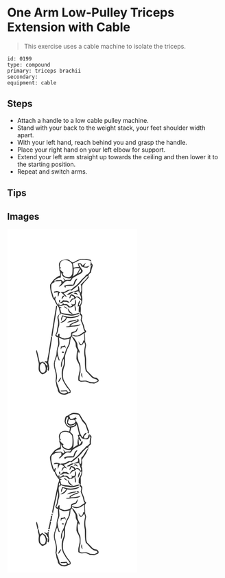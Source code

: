 # One Arm Low-Pulley Triceps Extension with Cable
> This exercise uses a cable machine to isolate the triceps.

``` 
id: 0199 
type: compound 
primary: triceps brachii 
secondary:  
equipment: cable 
``` 

## Steps

 - Attach a handle to a low cable pulley machine.
 - Stand with your back to the weight stack, your feet shoulder width apart.
 - With your left hand, reach behind you and grasp the handle.
 - Place your right hand on your left elbow for support.
 - Extend your left arm straight up towards the ceiling and then lower it to the starting position.
 - Repeat and switch arms.

## Tips


## Images

<svg width="227pt" height="400" viewBox="0 0 227 300" xmlns="http://www.w3.org/2000/svg">
  <g fill="#FFF">
    <path d="M0 0h227v300H0V0m115.53 58.09c-4-.07-5.53-4.63-9.36-5.11-3.1-.53-6.19.45-9.19 1.09-2.71.43-4.87 2.52-5.93 4.97-1.54 4.17.7 8.46.18 12.72 1.46 2.84 1.61 6.06 1.55 9.19-7.96 2.67-13.68 9.1-17.74 16.18-.49 4.18.61 8.36 1.2 12.48 2.29 4.67 1.89 10.78 6.31 14.22 1.72 5.09 4.7 9.45 8.09 13.57.1 3.32 1.29 6.46 1.75 9.72-1.4 1.97-3.41 3.52-4.39 5.76-.55 3.48 1.22 6.75 1.16 10.2.16 4.78-1.94 9.22-2.16 13.96 0 3.15-1.68 5.87-3 8.62 1.54 1.47 2.95 4.85 5.3 2.4-1.42 5.69 1.35 11.68-1.12 17.17-1.74 4.76-1.63 9.88-2.37 14.83-1.53 4.97-3.62 9.86-4.14 15.08-.26 7.79 4 14.94 3.69 22.73-.09 2.46-.54 4.88-.72 7.33.27 2.33 1.15 4.56 1.19 6.94.1 2.86 2.02 5.21 2.54 7.97-.09 8.67 12.08 11.77 18.21 7.2 1.63-.36 3.19-.97 4.59-1.9-.17-1.29-.33-2.58-.49-3.86-4.55-5.87-9.17-11.8-12.1-18.67-2.05-7.96-1.33-16.67 1.88-24.22 1.73-6.37-.68-13.21 1.48-19.53 1.69-5.14 3.11-10.46 6.16-15 3.1-5.09.67-12 5.03-16.37a65.71 65.71 0 0 0 5.13 8.91c2.03 2.63 1.16 6.15 2.02 9.16.7 1.8 1.67 3.47 2.53 5.21-1.28 5.16-1.82 10.49-1.66 15.8 1.37 4.55 4.77 8.26 5.36 13.08 2.08 8.37-3.5 16.21-2.02 24.61 1.49.77 2.93 1.7 4.59 2.07 2.91.5 5.82-.88 8.73-.3 2.43.78 4.64 2.09 6.96 3.14 2.45-.38 4.84.39 7.28.4 2.47-1.01 5.3-1.68 7.24-3.56 2.18-2.27-.65-4.77-2.47-6.12-2.55-.62-5.34-.82-7.32-2.76-3.37-3.03-6.13-6.67-9.7-9.5-3.27-7.93-.82-16.77-2.23-25.04-1.34-6.17-1.27-12.69.24-18.82.81-3.21-1.91-5.97-1.57-9.17.2-4.53-.18-9.06-.83-13.53.88-.46 1.76-.92 2.65-1.38l-.2-2.3c-1.02-1.24-2.4-2.4-2.54-4.11-.57-5.46-3.59-10.19-5.06-15.39.44-2.36 1.7-4.71.96-7.15-.29-1.68-1.9-2.65-2.83-3.97.37-4.25.76-8.56.06-12.8 3.2-5.86 4.05-13.05 1.69-19.36 1.42-4.89.9-9.94 1.06-14.97-.22-3.43 2.76-5.62 4.54-8.14 2.48-2.48 4.98-4.97 6.96-7.87-1.99-3.33 1.03-6.2 3.68-7.81.67-3.95 1.68-7.82 3.05-11.59.8-2.11-.93-3.9-2.19-5.34-.21-1.67-.42-3.34-.64-5.01-4.07-2.17-8.81-1.49-13.22-2.2-6.59-.75-12.36 3.09-17.85 6.14m-29.76 75.49c-3.09 17.32-5.64 34.75-8.48 52.11.58.74 1.16 1.48 1.75 2.22 2.4-17.52 5.55-34.94 8.2-52.43-.09-.33-.28-.98-.37-1.31-.27-.15-.82-.44-1.1-.59m-9.01 52.65c-.02 4.7-1.13 9.29-1.81 13.92-1.53 8.6-2.31 17.34-4.4 25.82-.56 1.57.57 4.3-1.17 5.11-.94-.07-2.81-.22-3.75-.3.18 1.49 1.87 2.04 2.87 2.93.75 1.7 2.13 3.24 2.13 5.2-.49-.59-1.04-.88-1.68-.88l-.36.18c-1.14-1.85-2.07-3.89-3.84-5.25-.6-.07-1.81-.23-2.41-.31.84-.5 1.06-1.01.68-1.54-2.07.62-3.99 1.64-6.02 2.39-1.91-7.46-2.92-15.17-5.43-22.47-.52 1.15-1.18 2.38-.76 3.69 1.26 5.81 2.62 11.59 3.95 17.38 1.64 5.45-1.3 11.42 1.28 16.69 1.41 1.85 3.21 3.35 4.95 4.88 3.45-.07 5.96-2.45 8.37-4.59-.45-3.4.79-6.68 1.78-9.86.41 2.22.23 4.47-.6 6.59.5.7 1 1.4 1.52 2.1 2.56-4.78.83-10.14-.31-15.01 2.06-14.5 4.67-28.93 6.85-43.42-.62-1.08-1.26-2.15-1.84-3.25z"/>
    <path d="M97.03 54.58c6.16-1.73 14.03.61 16.58 6.9.9 5.39.81 10.94.15 16.36-.71 2.81-2.88 5.4-5.72 6.21-4.41.1-9.53-1.68-11.01-6.28.4-.38 1.19-1.14 1.59-1.52-2.41-1.74-4.66-3.72-6.3-6.23.58-1.18 1.17-2.35 1.76-3.52-.52.02-1.55.07-2.07.1.06-4.34.4-10.03 5.02-12.02z"/>
    <path d="M125.62 54.59c4.94-2.06 10.29-.83 15.41-.42 2 .04 3.77 1.02 5.58 1.76-.29 2.7-.88 5.35-1.41 8.01.68-.39 2.02-1.18 2.7-1.57-.29.54-.59 1.08-.88 1.63-1.95 3.3-1.43 7.32-2.8 10.81-1.4 2.6-4.01 4.2-6.63 5.35-1.53 3.13-4.75 4.8-6.92 7.41-4.18 4.86-8.24 10.01-13.66 13.58-2.39 1.36-3.82 4.74-6.91 4.42-2.9-.32-5.27 1.39-7.64 2.76-2.66 1.51-5.75 1.46-8.71 1.48.1.25.32.75.43 1 .49.31 1.48.92 1.97 1.23 1.41 1.43 2.82 2.87 4.39 4.13-1.05 0-2.1.08-3.14.24-.27.5-.83 1.49-1.11 1.99-.52 1.27-.94 2.58-1.33 3.9 2.46-1.18 3.29-3.92 4.9-5.93 1.51.85 3.07 1.6 4.67 2.26-1.68-2.5-3.81-4.65-5.81-6.89 4.3-.74 7.74-3.5 11.59-5.33.41.3 1.23.89 1.64 1.18 7.8-5.19 15.04-11.4 20.55-19.02 2.27-2.37 4.73-4.55 7.13-6.8.59.29 1.19.59 1.79.89-3.47 5.6-8.73 9.57-12.97 14.5.3.5.9 1.5 1.19 2-.68 3.94 1.44 8.55-1.76 11.73-2.45-3.42-.69-8.72-3.67-11.69-.86 1.65-.11 3.51-.01 5.24-.35.8-.7 1.59-1.06 2.38-2.2.51-4.38 1.14-6.38 2.2-4.78.34-9.14 2.75-12.74 5.79 1.61-.07 3.22-.18 4.83-.34 1.71-1.91 4.24-2.61 6.48-3.67l-1.23-.88c3.64.15 7.22-.51 10.72-1.48.1.61.31 1.85.42 2.47.6-.06 1.79-.19 2.39-.25-2.42 4.07 3.24 7.37 1.12 11.2-2.06-2.8-6.09-6.2-9.39-3.08-1.2-3.01-4.12-4.1-6.95-5.09-2.82 1.45-3.12 4.69-3.72 7.45.8-.71 1.59-1.41 2.38-2.12.09-1.06.18-2.13.28-3.19 1.5.45 2.99.93 4.48 1.39.58 1.21 1.14 2.42 1.69 3.65-.96.05-2.87.17-3.82.23-1.6 1.68-3 3.53-4.37 5.4.38.23 1.13.68 1.5.91 1.09-1.36 2.15-2.75 3.2-4.14 2.61-.61 5.86-1.18 6.6-4.3 3.78-.26 5.61 3.32 8.41 5.13 2.12 2.96-1.08 6.67-2.11 9.59l-1.45-1.87c.76-2.45 2.5-4.93 1.81-7.59-3.14 2.75-3.3 7.29-3.88 11.13.56-.29 1.69-.86 2.25-1.15-.56 3.37-.59 6.8-.6 10.2l1.72.27c-.03 1.38-.04 2.75-.02 4.13 1.1 1.24 2.89 2.28 2.8 4.17-.07 2.06-.82 4.02-1.04 6.06.74 2.55 2.03 4.91 3 7.38 1.9 3.94 1.17 8.88 4.4 12.21-4.05 1.56-6.83 5.26-11 6.6-3.93 1.74-8.06-.44-12-1 1.2-3.38 4.87-3.52 7.7-4.67 1.8-2.22 2.81-5.03 3.06-7.86-1.66 2.02-3.01 4.26-4.18 6.6-2.4.5-4.84 1.01-7.02 2.17-1.54 2.44.26 6.63-2.94 8.22-4.03 2.16-9.19 3.28-13.49 1.2-1.5-.61-2.97-1.28-4.46-1.93.02-1.69.04-3.38.07-5.07l-1.97.08c-.57 1.39-1.16 2.78-1.77 4.16-.49-.59-1.46-1.77-1.95-2.35 1.62-2.66 2.74-5.59 2.99-8.7.2-3.49 2.42-6.55 2.19-10.08.13-3.4-.14-6.79-1.19-10.03-.77-2.29.57-4.5 1.17-6.64l2.21-.04c.07-.62.2-1.85.27-2.46 4.78 3.54 10.8 2.81 16.28 4.13 5.09 1.04 9.81-1.66 14.77-2.26.29-.64.89-1.93 1.19-2.57-5.25 1.27-10.54 3.78-16.04 2.48-5.08-1.31-10.51-.47-15.35-2.76-.66-2.56-1.28-5.13-2.09-7.65.79-.15 2.37-.47 3.16-.62-1.89-1.07-3.88-1.96-5.8-2.96 4.66.72 8.71-3.34 13.22-1.67 2.3.42 3.24 2.96 5.04 4.2 3.68-.24 7.32-1.26 9.66-4.33.6 3.24.69 6.54 1.01 9.81 1.73.56 1.3-1.57 1.5-2.59.2-2.38-.6-4.65-1.52-6.8 2.54-3.35 2.56-7.92-.36-11.04.24 2.83.76 5.72-.16 8.5-1.2.36-2.39.74-3.58 1.12-.62-.41-1.87-1.23-2.5-1.64.53 1.13 1.08 2.24 1.64 3.36-1.19.74-2.36 1.5-3.61 2.12-2.05-1.08-3.18-3.25-5.15-4.43-1.91-.61-3.96-.32-5.93-.35-.29-.44-.86-1.34-1.15-1.79-.48.87-.96 1.74-1.43 2.61-1.63.63-3.26 1.26-4.88 1.9-.35-1.61-.69-3.21-1.1-4.8-.26 1.03-.78 3.07-1.04 4.1-2.26-2.49-3.21-5.77-4.84-8.64-1.21-2.14.28-4.56.52-6.77-.46.19-1.4.56-1.86.75-.37.93-.74 1.87-1.11 2.81-1.66-3.34-2.17-7.08-3.51-10.53-1.62-4.25-1.81-8.91-1.35-13.38.98-2.73 4.05-3.58 6.22-5.09-.48-.55-.99-1.06-1.52-1.55 2.99-3.26 7.07-5.77 11.61-5.8.68-3.01.62-6.12.65-9.19 1.17 2.51 1.7 5.55 3.89 7.42 4.2 2.52 9.31 4.16 14.14 2.4-.55.81-1.65 2.43-2.19 3.24-2.9.03-5.79.28-8.68.29-1.3-1.42-2.4-3-3.72-4.39.71 2.03 1.72 3.93 2.74 5.81-.93.49-1.83 1.04-2.81 1.42-1.08-.86-2.02-1.89-2.9-2.95-1.81-.03-3.6.25-5.4.45-2.27-.22-4.47.26-6.31 1.67 3.88.68 7.68-.69 11.56-.45.12 1.53.32 3.07.32 4.61-1.44 1.95-3.32 3.55-4.65 5.6 6.16-1.26 8.54-9.15 14.85-10.4 1.91-.09 3.8.31 5.7.37 1.69-.97 2.29-3.13 3.28-4.72 4.64-3.18 9.69-5.65 14.65-8.26 1.89-.88 2.8-2.91 3.62-4.7-2.18-3.85-4.89-7.36-7.17-11.14.72-.22 2.15-.65 2.87-.86.72 1.42 1.42 2.84 2.11 4.28 3.27 1.3 6.79 2.34 10.35 2 1.49-1.08 2.61-2.58 3.9-3.87-3.01 1.63-6.32 2.64-9.77 2.29.34-2.72 1.93-4.95 3.32-7.21-2.11 1.56-4 3.4-5.95 5.15-1.03-1.34-2.06-2.66-3.14-3.95-1.8.03-3.59.06-5.39.13.67 2.18 1.36 4.36 2.09 6.53-3.15-.33-6.29.11-9.3 1.05-.32-2.57-.87-5.11-1.61-7.59 3.87-1.27 7.36-3.39 11.02-5.14M115.6 97.18c-5.44-.51-11.09-.57-16.17 1.76.75 1.25 1.52 2.49 2.34 3.7.22-.77.65-2.33.86-3.11 4.72-.89 9.81.49 14.28-1.64 1.76-2.41 1.99-5.58 3.85-7.92.81-1.14 1.7-2.27 1.99-3.68-4.86 1.14-5.65 6.93-7.15 10.89M81.93 109.1c0 .5-.01 1.51-.01 2.01 2.26-.61 4.57-.97 6.9-1.1-.05 2.69-.26 5.37-.39 8.06 2-1.45 2.04-3.96 2.47-6.12.57-.31 1.69-.93 2.25-1.24-1.49-1.71-4.07-1.83-6.08-2.65-1.71.41-3.42.75-5.14 1.04m34.28 3.46c2.56.21 4.91 1.14 7.14 2.35-.43-3.55-4.81-5.54-7.14-2.35m-25.19 11.41c-.17.91-.34 1.82-.5 2.73.81.81 1.59 1.66 2.49 2.39 2.27.76 4.09-1 5.81-2.15 1.67.08 3.35.13 5.03.19 1.74.75 3.55 1.42 5.5 1.31-1.56-1.31-3.09-2.71-4.9-3.67-2.24-.25-4.54-.04-6.75-.62-1.23 2.05-3.08 3.51-5.45 4.03.06-1.59.14-3.17.25-4.75-.37.14-1.11.4-1.48.54m7.92 11.31c1.82 1.9 4.06 3.32 6.35 4.57-1.14-2.45-3.36-4.98-6.35-4.57m6.85 2.75c.37 2.4.94 4.85 2.28 6.92 1.72 2.03 4.42 2.9 6.93 3.45-1.54-1.57-3.44-2.74-4.96-4.31-1.36-2.06-2.5-4.28-4.25-6.06m3.19 15.43c-4.28-.13-8.3-1.77-12.41-2.8-1.43 2.99-3.29 6.26-1.72 9.58.67-2.73 1.47-5.42 2.59-7.99 1.93.7 3.85 1.4 5.73 2.22-2.01 4.49-6.47 6.57-10.41 9 5.11.37 10.32-3.66 11.67-8.61 6.52 1.1 13.29.4 19.42-2.09 1.22-.66 1.95-1.9 2.88-2.87-5.63 2.25-11.64 3.86-17.75 3.56m-4.32 9.95c5.07-.79 9.91-2.72 15.03-3.18.28-.5.84-1.5 1.11-1.99-5.47 1.09-11.79 1.27-16.14 5.17m16.54-4.21c1.26.61 3.66.8 4.39-.58-.96-.94-4.61-1.36-4.39.58m-11.8 7.47c-.12.92-.22 1.83-.31 2.75-2.33.18-4.65.45-6.93.93 4.44 2.12 9.18-.38 13.79-.25 4.33-.32 9.56-.07 12.43-3.98-5.86 1.69-12.13 2.83-18.14 2.65 4.21-4.79 11.58-4.99 16.44-8.97-6.27.78-11.82 3.94-17.28 6.87z"/>
    <path d="M116.61 68.99c3.41-1.27 7.25-1.46 10.69-.2-1.96 2.62-3.33 5.58-4.79 8.5-2.26 1.8-4.7 3.38-7.06 5.05.84-4.4.85-8.89 1.16-13.35zM124.33 77.64c.71-2.85 1.96-5.62 4.49-7.3.06.9.17 2.69.22 3.59-.86 1.85-3.2 2.49-4.71 3.71zM118.38 187.46c5.9 1.05 11.61-2.15 16.02-5.8.4 4.4.59 8.82.66 13.24-.43-.11-1.3-.35-1.73-.46-.85 2.39-1.25 5.27-3.37 6.92-2.89-.43-3.86-3.57-5.24-5.71.7 2.42.82 5.74 3.37 7.04 3.52.61 4.98-3.35 6.63-5.65.65 2.21 1.94 4.46 1.42 6.84-1.58 6.91-2.02 14.2-.35 21.14.41 7.77-.4 15.62 1.79 23.21 3.99 3.4 7.05 7.71 10.94 11.21 2.88 2.8 8.1 1.51 9.97 5.53-1.8 1-3.5 2.21-5.42 2.97-3.37-.25-7.03.09-10.12-1.51-3.25-2.18-7.2-1.74-10.88-1.47-1.93-.01-4.83.52-5.64-1.83.11-4.35.13-8.89 1.85-12.96-.12-6.27 1.04-13.09-2.76-18.58-1.98-5.69-3.14-12.26-1.22-18.13l1.18 3.84c.32-.83.94-2.49 1.26-3.32-1.24-3.68-3.85-6.97-3.77-11.01.09-4.2-2.69-7.54-4.77-10.91-1.24-2.11-3.18-3.62-5.19-4.93.6-3.87 3.45.12 5.37.33m13.42 72.04c-.43-2.93-.93-5.84-1.4-8.75-1.65 2.98-1.09 6.41 1.4 8.75zM90.68 189.57c2.74 1.13 5.28 2.81 8.22 3.38 3.53.28 6.98-.77 10.4-1.49-.62 4.75-1.21 9.74-3.77 13.91-4.2 6.57-4.72 14.75-8.73 21.43-2.4 4.54-3.29 9.84-2.43 14.91 1.69-1.82 1.53-4.4 1.69-6.7-.02-3.1 1.39-5.93 2.73-8.64.42 4.47 1.08 9.24-.99 13.43-3.1 6.64-2.95 14.36-1.47 21.4.73 4.14 3.54 7.41 5.41 11.06 2.05 4.37 6.25 7.26 8.15 11.74-1.02.71-2.26.9-3.43 1.22-.82-1.26-1.47-2.63-2.52-3.71-3.33.2-6.65.58-10 .49-.15.37-.46 1.12-.62 1.5 3.3.33 6.59.27 9.88-.09.49.46 1.47 1.38 1.96 1.85-3.9 3.32-10.7 2.71-13.29-1.89-1.23-6.02-4.25-11.48-5.63-17.46.15-2.65 1.04-5.22.88-7.89.06-7.23-3.29-13.89-4.01-21 .05-5.42 2.01-10.67 4.22-15.56.99 2.52 1.91 5.06 2.76 7.63.48.15 1.43.45 1.9.6-2.52-7.6-5.98-16.09-2.12-23.87 2.76-5.06.8-10.85.81-16.25m3.21 15.39c-.16 1.83-.29 3.68-.16 5.53.49-1.18.95-2.37 1.39-3.57 1.79-.43 3.56-.9 5.32-1.42.7 1.09 1.48 2.12 2.33 3.1-.51-1.85-1.14-3.66-1.77-5.46-2.24 1.04-4.64 1.63-7.11 1.82m1.9 11.08c.83 0 2.49-.02 3.32-.03l.48-1.56c-1.28-.18-2.57-.35-3.85-.53.03.71.05 1.41.05 2.12m-7.19 51.75c3.49-1.55 4.56-5.36 6.15-8.48-3.59 1.28-4.59 5.41-6.15 8.48zM57.25 239.99c-.1-2.82 2.23-4.74 3.89-6.7 1.3.9 2.61 1.77 3.93 2.64 1.98 3.77 3.38 8.5 1.27 12.53-1.05 2.26-4.39 3.43-6.34 1.59-2.98-2.38-2.91-6.6-2.75-10.06z"/>
  </g>
  <g fill="#333">
    <path d="M115.53 58.09c5.49-3.05 11.26-6.89 17.85-6.14 4.41.71 9.15.03 13.22 2.2.22 1.67.43 3.34.64 5.01 1.26 1.44 2.99 3.23 2.19 5.34a66.377 66.377 0 0 0-3.05 11.59c-2.65 1.61-5.67 4.48-3.68 7.81-1.98 2.9-4.48 5.39-6.96 7.87-1.78 2.52-4.76 4.71-4.54 8.14-.16 5.03.36 10.08-1.06 14.97 2.36 6.31 1.51 13.5-1.69 19.36.7 4.24.31 8.55-.06 12.8.93 1.32 2.54 2.29 2.83 3.97.74 2.44-.52 4.79-.96 7.15 1.47 5.2 4.49 9.93 5.06 15.39.14 1.71 1.52 2.87 2.54 4.11l.2 2.3c-.89.46-1.77.92-2.65 1.38.65 4.47 1.03 9 .83 13.53-.34 3.2 2.38 5.96 1.57 9.17-1.51 6.13-1.58 12.65-.24 18.82 1.41 8.27-1.04 17.11 2.23 25.04 3.57 2.83 6.33 6.47 9.7 9.5 1.98 1.94 4.77 2.14 7.32 2.76 1.82 1.35 4.65 3.85 2.47 6.12-1.94 1.88-4.77 2.55-7.24 3.56-2.44-.01-4.83-.78-7.28-.4-2.32-1.05-4.53-2.36-6.96-3.14-2.91-.58-5.82.8-8.73.3-1.66-.37-3.1-1.3-4.59-2.07-1.48-8.4 4.1-16.24 2.02-24.61-.59-4.82-3.99-8.53-5.36-13.08-.16-5.31.38-10.64 1.66-15.8-.86-1.74-1.83-3.41-2.53-5.21-.86-3.01.01-6.53-2.02-9.16a65.71 65.71 0 0 1-5.13-8.91c-4.36 4.37-1.93 11.28-5.03 16.37-3.05 4.54-4.47 9.86-6.16 15-2.16 6.32.25 13.16-1.48 19.53-3.21 7.55-3.93 16.26-1.88 24.22 2.93 6.87 7.55 12.8 12.1 18.67.16 1.28.32 2.57.49 3.86-1.4.93-2.96 1.54-4.59 1.9-6.13 4.57-18.3 1.47-18.21-7.2-.52-2.76-2.44-5.11-2.54-7.97-.04-2.38-.92-4.61-1.19-6.94.18-2.45.63-4.87.72-7.33.31-7.79-3.95-14.94-3.69-22.73.52-5.22 2.61-10.11 4.14-15.08.74-4.95.63-10.07 2.37-14.83 2.47-5.49-.3-11.48 1.12-17.17-2.35 2.45-3.76-.93-5.3-2.4 1.32-2.75 3-5.47 3-8.62.22-4.74 2.32-9.18 2.16-13.96.06-3.45-1.71-6.72-1.16-10.2.98-2.24 2.99-3.79 4.39-5.76-.46-3.26-1.65-6.4-1.75-9.72-3.39-4.12-6.37-8.48-8.09-13.57-4.42-3.44-4.02-9.55-6.31-14.22-.59-4.12-1.69-8.3-1.2-12.48 4.06-7.08 9.78-13.51 17.74-16.18.06-3.13-.09-6.35-1.55-9.19.52-4.26-1.72-8.55-.18-12.72 1.06-2.45 3.22-4.54 5.93-4.97 3-.64 6.09-1.62 9.19-1.09 3.83.48 5.36 5.04 9.36 5.11m-18.5-3.51c-4.62 1.99-4.96 7.68-5.02 12.02.52-.03 1.55-.08 2.07-.1-.59 1.17-1.18 2.34-1.76 3.52 1.64 2.51 3.89 4.49 6.3 6.23-.4.38-1.19 1.14-1.59 1.52 1.48 4.6 6.6 6.38 11.01 6.28 2.84-.81 5.01-3.4 5.72-6.21.66-5.42.75-10.97-.15-16.36-2.55-6.29-10.42-8.63-16.58-6.9m28.59.01c-3.66 1.75-7.15 3.87-11.02 5.14.74 2.48 1.29 5.02 1.61 7.59 3.01-.94 6.15-1.38 9.3-1.05-.73-2.17-1.42-4.35-2.09-6.53 1.8-.07 3.59-.1 5.39-.13 1.08 1.29 2.11 2.61 3.14 3.95 1.95-1.75 3.84-3.59 5.95-5.15-1.39 2.26-2.98 4.49-3.32 7.21 3.45.35 6.76-.66 9.77-2.29-1.29 1.29-2.41 2.79-3.9 3.87-3.56.34-7.08-.7-10.35-2-.69-1.44-1.39-2.86-2.11-4.28-.72.21-2.15.64-2.87.86 2.28 3.78 4.99 7.29 7.17 11.14-.82 1.79-1.73 3.82-3.62 4.7-4.96 2.61-10.01 5.08-14.65 8.26-.99 1.59-1.59 3.75-3.28 4.72-1.9-.06-3.79-.46-5.7-.37-6.31 1.25-8.69 9.14-14.85 10.4 1.33-2.05 3.21-3.65 4.65-5.6 0-1.54-.2-3.08-.32-4.61-3.88-.24-7.68 1.13-11.56.45 1.84-1.41 4.04-1.89 6.31-1.67 1.8-.2 3.59-.48 5.4-.45.88 1.06 1.82 2.09 2.9 2.95.98-.38 1.88-.93 2.81-1.42-1.02-1.88-2.03-3.78-2.74-5.81 1.32 1.39 2.42 2.97 3.72 4.39 2.89-.01 5.78-.26 8.68-.29.54-.81 1.64-2.43 2.19-3.24-4.83 1.76-9.94.12-14.14-2.4-2.19-1.87-2.72-4.91-3.89-7.42-.03 3.07.03 6.18-.65 9.19-4.54.03-8.62 2.54-11.61 5.8.53.49 1.04 1 1.52 1.55-2.17 1.51-5.24 2.36-6.22 5.09-.46 4.47-.27 9.13 1.35 13.38 1.34 3.45 1.85 7.19 3.51 10.53.37-.94.74-1.88 1.11-2.81.46-.19 1.4-.56 1.86-.75-.24 2.21-1.73 4.63-.52 6.77 1.63 2.87 2.58 6.15 4.84 8.64.26-1.03.78-3.07 1.04-4.1.41 1.59.75 3.19 1.1 4.8 1.62-.64 3.25-1.27 4.88-1.9.47-.87.95-1.74 1.43-2.61.29.45.86 1.35 1.15 1.79 1.97.03 4.02-.26 5.93.35 1.97 1.18 3.1 3.35 5.15 4.43 1.25-.62 2.42-1.38 3.61-2.12-.56-1.12-1.11-2.23-1.64-3.36.63.41 1.88 1.23 2.5 1.64 1.19-.38 2.38-.76 3.58-1.12.92-2.78.4-5.67.16-8.5 2.92 3.12 2.9 7.69.36 11.04.92 2.15 1.72 4.42 1.52 6.8-.2 1.02.23 3.15-1.5 2.59-.32-3.27-.41-6.57-1.01-9.81-2.34 3.07-5.98 4.09-9.66 4.33-1.8-1.24-2.74-3.78-5.04-4.2-4.51-1.67-8.56 2.39-13.22 1.67 1.92 1 3.91 1.89 5.8 2.96-.79.15-2.37.47-3.16.62.81 2.52 1.43 5.09 2.09 7.65 4.84 2.29 10.27 1.45 15.35 2.76 5.5 1.3 10.79-1.21 16.04-2.48-.3.64-.9 1.93-1.19 2.57-4.96.6-9.68 3.3-14.77 2.26-5.48-1.32-11.5-.59-16.28-4.13-.07.61-.2 1.84-.27 2.46l-2.21.04c-.6 2.14-1.94 4.35-1.17 6.64 1.05 3.24 1.32 6.63 1.19 10.03.23 3.53-1.99 6.59-2.19 10.08-.25 3.11-1.37 6.04-2.99 8.7.49.58 1.46 1.76 1.95 2.35.61-1.38 1.2-2.77 1.77-4.16l1.97-.08c-.03 1.69-.05 3.38-.07 5.07 1.49.65 2.96 1.32 4.46 1.93 4.3 2.08 9.46.96 13.49-1.2 3.2-1.59 1.4-5.78 2.94-8.22 2.18-1.16 4.62-1.67 7.02-2.17 1.17-2.34 2.52-4.58 4.18-6.6-.25 2.83-1.26 5.64-3.06 7.86-2.83 1.15-6.5 1.29-7.7 4.67 3.94.56 8.07 2.74 12 1 4.17-1.34 6.95-5.04 11-6.6-3.23-3.33-2.5-8.27-4.4-12.21-.97-2.47-2.26-4.83-3-7.38.22-2.04.97-4 1.04-6.06.09-1.89-1.7-2.93-2.8-4.17-.02-1.38-.01-2.75.02-4.13l-1.72-.27c.01-3.4.04-6.83.6-10.2-.56.29-1.69.86-2.25 1.15.58-3.84.74-8.38 3.88-11.13.69 2.66-1.05 5.14-1.81 7.59l1.45 1.87c1.03-2.92 4.23-6.63 2.11-9.59-2.8-1.81-4.63-5.39-8.41-5.13-.74 3.12-3.99 3.69-6.6 4.3a182.56 182.56 0 0 1-3.2 4.14c-.37-.23-1.12-.68-1.5-.91 1.37-1.87 2.77-3.72 4.37-5.4.95-.06 2.86-.18 3.82-.23-.55-1.23-1.11-2.44-1.69-3.65-1.49-.46-2.98-.94-4.48-1.39-.1 1.06-.19 2.13-.28 3.19-.79.71-1.58 1.41-2.38 2.12.6-2.76.9-6 3.72-7.45 2.83.99 5.75 2.08 6.95 5.09 3.3-3.12 7.33.28 9.39 3.08 2.12-3.83-3.54-7.13-1.12-11.2-.6.06-1.79.19-2.39.25-.11-.62-.32-1.86-.42-2.47-3.5.97-7.08 1.63-10.72 1.48l1.23.88c-2.24 1.06-4.77 1.76-6.48 3.67-1.61.16-3.22.27-4.83.34 3.6-3.04 7.96-5.45 12.74-5.79 2-1.06 4.18-1.69 6.38-2.2.36-.79.71-1.58 1.06-2.38-.1-1.73-.85-3.59.01-5.24 2.98 2.97 1.22 8.27 3.67 11.69 3.2-3.18 1.08-7.79 1.76-11.73-.29-.5-.89-1.5-1.19-2 4.24-4.93 9.5-8.9 12.97-14.5-.6-.3-1.2-.6-1.79-.89-2.4 2.25-4.86 4.43-7.13 6.8-5.51 7.62-12.75 13.83-20.55 19.02-.41-.29-1.23-.88-1.64-1.18-3.85 1.83-7.29 4.59-11.59 5.33 2 2.24 4.13 4.39 5.81 6.89-1.6-.66-3.16-1.41-4.67-2.26-1.61 2.01-2.44 4.75-4.9 5.93.39-1.32.81-2.63 1.33-3.9.28-.5.84-1.49 1.11-1.99 1.04-.16 2.09-.24 3.14-.24-1.57-1.26-2.98-2.7-4.39-4.13-.49-.31-1.48-.92-1.97-1.23-.11-.25-.33-.75-.43-1 2.96-.02 6.05.03 8.71-1.48 2.37-1.37 4.74-3.08 7.64-2.76 3.09.32 4.52-3.06 6.91-4.42 5.42-3.57 9.48-8.72 13.66-13.58 2.17-2.61 5.39-4.28 6.92-7.41 2.62-1.15 5.23-2.75 6.63-5.35 1.37-3.49.85-7.51 2.8-10.81.29-.55.59-1.09.88-1.63-.68.39-2.02 1.18-2.7 1.57.53-2.66 1.12-5.31 1.41-8.01-1.81-.74-3.58-1.72-5.58-1.76-5.12-.41-10.47-1.64-15.41.42m-9.01 14.4c-.31 4.46-.32 8.95-1.16 13.35 2.36-1.67 4.8-3.25 7.06-5.05 1.46-2.92 2.83-5.88 4.79-8.5-3.44-1.26-7.28-1.07-10.69.2m7.72 8.65c1.51-1.22 3.85-1.86 4.71-3.71-.05-.9-.16-2.69-.22-3.59-2.53 1.68-3.78 4.45-4.49 7.3m-5.95 109.82c-1.92-.21-4.77-4.2-5.37-.33 2.01 1.31 3.95 2.82 5.19 4.93 2.08 3.37 4.86 6.71 4.77 10.91-.08 4.04 2.53 7.33 3.77 11.01-.32.83-.94 2.49-1.26 3.32l-1.18-3.84c-1.92 5.87-.76 12.44 1.22 18.13 3.8 5.49 2.64 12.31 2.76 18.58-1.72 4.07-1.74 8.61-1.85 12.96.81 2.35 3.71 1.82 5.64 1.83 3.68-.27 7.63-.71 10.88 1.47 3.09 1.6 6.75 1.26 10.12 1.51 1.92-.76 3.62-1.97 5.42-2.97-1.87-4.02-7.09-2.73-9.97-5.53-3.89-3.5-6.95-7.81-10.94-11.21-2.19-7.59-1.38-15.44-1.79-23.21-1.67-6.94-1.23-14.23.35-21.14.52-2.38-.77-4.63-1.42-6.84-1.65 2.3-3.11 6.26-6.63 5.65-2.55-1.3-2.67-4.62-3.37-7.04 1.38 2.14 2.35 5.28 5.24 5.71 2.12-1.65 2.52-4.53 3.37-6.92.43.11 1.3.35 1.73.46-.07-4.42-.26-8.84-.66-13.24-4.41 3.65-10.12 6.85-16.02 5.8m-27.7 2.11c-.01 5.4 1.95 11.19-.81 16.25-3.86 7.78-.4 16.27 2.12 23.87-.47-.15-1.42-.45-1.9-.6-.85-2.57-1.77-5.11-2.76-7.63-2.21 4.89-4.17 10.14-4.22 15.56.72 7.11 4.07 13.77 4.01 21 .16 2.67-.73 5.24-.88 7.89 1.38 5.98 4.4 11.44 5.63 17.46 2.59 4.6 9.39 5.21 13.29 1.89-.49-.47-1.47-1.39-1.96-1.85-3.29.36-6.58.42-9.88.09.16-.38.47-1.13.62-1.5 3.35.09 6.67-.29 10-.49 1.05 1.08 1.7 2.45 2.52 3.71 1.17-.32 2.41-.51 3.43-1.22-1.9-4.48-6.1-7.37-8.15-11.74-1.87-3.65-4.68-6.92-5.41-11.06-1.48-7.04-1.63-14.76 1.47-21.4 2.07-4.19 1.41-8.96.99-13.43-1.34 2.71-2.75 5.54-2.73 8.64-.16 2.3 0 4.88-1.69 6.7-.86-5.07.03-10.37 2.43-14.91 4.01-6.68 4.53-14.86 8.73-21.43 2.56-4.17 3.15-9.16 3.77-13.91-3.42.72-6.87 1.77-10.4 1.49-2.94-.57-5.48-2.25-8.22-3.38z"/>
    <path d="M115.6 97.18c1.5-3.96 2.29-9.75 7.15-10.89-.29 1.41-1.18 2.54-1.99 3.68-1.86 2.34-2.09 5.51-3.85 7.92-4.47 2.13-9.56.75-14.28 1.64-.21.78-.64 2.34-.86 3.11-.82-1.21-1.59-2.45-2.34-3.7 5.08-2.33 10.73-2.27 16.17-1.76zM81.93 109.1c1.72-.29 3.43-.63 5.14-1.04 2.01.82 4.59.94 6.08 2.65-.56.31-1.68.93-2.25 1.24-.43 2.16-.47 4.67-2.47 6.12.13-2.69.34-5.37.39-8.06-2.33.13-4.64.49-6.9 1.1 0-.5.01-1.51.01-2.01zM116.21 112.56c2.33-3.19 6.71-1.2 7.14 2.35-2.23-1.21-4.58-2.14-7.14-2.35zM91.02 123.97c.37-.14 1.11-.4 1.48-.54-.11 1.58-.19 3.16-.25 4.75 2.37-.52 4.22-1.98 5.45-4.03 2.21.58 4.51.37 6.75.62 1.81.96 3.34 2.36 4.9 3.67-1.95.11-3.76-.56-5.5-1.31-1.68-.06-3.36-.11-5.03-.19-1.72 1.15-3.54 2.91-5.81 2.15-.9-.73-1.68-1.58-2.49-2.39.16-.91.33-1.82.5-2.73zM85.77 133.58c.28.15.83.44 1.1.59.09.33.28.98.37 1.31-2.65 17.49-5.8 34.91-8.2 52.43-.59-.74-1.17-1.48-1.75-2.22 2.84-17.36 5.39-34.79 8.48-52.11zM98.94 135.28c2.99-.41 5.21 2.12 6.35 4.57-2.29-1.25-4.53-2.67-6.35-4.57zM105.79 138.03c1.75 1.78 2.89 4 4.25 6.06 1.52 1.57 3.42 2.74 4.96 4.31-2.51-.55-5.21-1.42-6.93-3.45-1.34-2.07-1.91-4.52-2.28-6.92zM108.98 153.46c6.11.3 12.12-1.31 17.75-3.56-.93.97-1.66 2.21-2.88 2.87-6.13 2.49-12.9 3.19-19.42 2.09-1.35 4.95-6.56 8.98-11.67 8.61 3.94-2.43 8.4-4.51 10.41-9-1.88-.82-3.8-1.52-5.73-2.22-1.12 2.57-1.92 5.26-2.59 7.99-1.57-3.32.29-6.59 1.72-9.58 4.11 1.03 8.13 2.67 12.41 2.8zM104.66 163.41c4.35-3.9 10.67-4.08 16.14-5.17-.27.49-.83 1.49-1.11 1.99-5.12.46-9.96 2.39-15.03 3.18zM121.2 159.2c-.22-1.94 3.43-1.52 4.39-.58-.73 1.38-3.13 1.19-4.39.58zM109.4 166.67c5.46-2.93 11.01-6.09 17.28-6.87-4.86 3.98-12.23 4.18-16.44 8.97 6.01.18 12.28-.96 18.14-2.65-2.87 3.91-8.1 3.66-12.43 3.98-4.61-.13-9.35 2.37-13.79.25 2.28-.48 4.6-.75 6.93-.93.09-.92.19-1.83.31-2.75zM76.76 186.23c.58 1.1 1.22 2.17 1.84 3.25-2.18 14.49-4.79 28.92-6.85 43.42 1.14 4.87 2.87 10.23.31 15.01-.52-.7-1.02-1.4-1.52-2.1.83-2.12 1.01-4.37.6-6.59-.99 3.18-2.23 6.46-1.78 9.86-2.41 2.14-4.92 4.52-8.37 4.59-1.74-1.53-3.54-3.03-4.95-4.88-2.58-5.27.36-11.24-1.28-16.69-1.33-5.79-2.69-11.57-3.95-17.38-.42-1.31.24-2.54.76-3.69 2.51 7.3 3.52 15.01 5.43 22.47 2.03-.75 3.95-1.77 6.02-2.39.38.53.16 1.04-.68 1.54.6.08 1.81.24 2.41.31 1.77 1.36 2.7 3.4 3.84 5.25l.36-.18c.64 0 1.19.29 1.68.88 0-1.96-1.38-3.5-2.13-5.2-1-.89-2.69-1.44-2.87-2.93.94.08 2.81.23 3.75.3 1.74-.81.61-3.54 1.17-5.11 2.09-8.48 2.87-17.22 4.4-25.82.68-4.63 1.79-9.22 1.81-13.92m-19.51 53.76c-.16 3.46-.23 7.68 2.75 10.06 1.95 1.84 5.29.67 6.34-1.59 2.11-4.03.71-8.76-1.27-12.53-1.32-.87-2.63-1.74-3.93-2.64-1.66 1.96-3.99 3.88-3.89 6.7zM93.89 204.96c2.47-.19 4.87-.78 7.11-1.82.63 1.8 1.26 3.61 1.77 5.46-.85-.98-1.63-2.01-2.33-3.1-1.76.52-3.53.99-5.32 1.42-.44 1.2-.9 2.39-1.39 3.57-.13-1.85 0-3.7.16-5.53zM95.79 216.04c0-.71-.02-1.41-.05-2.12 1.28.18 2.57.35 3.85.53l-.48 1.56c-.83.01-2.49.03-3.32.03zM131.8 259.5c-2.49-2.34-3.05-5.77-1.4-8.75.47 2.91.97 5.82 1.4 8.75zM88.6 267.79c1.56-3.07 2.56-7.2 6.15-8.48-1.59 3.12-2.66 6.93-6.15 8.48z"/>
  </g>
</svg>

<svg width="227pt" height="400" viewBox="0 0 227 300" xmlns="http://www.w3.org/2000/svg">
  <g fill="#FFF">
    <path d="M0 0h227v300H0V0m105.68 26.02c-5.04.14-4.57 6.43-5.21 10.02.95 4.82 3.93 10.24 9.4 10.75-.41 2.31-.85 4.63-1.16 6.96-5.08-1.61-11.93-2.41-15.72 2.2-3.31 3.23-2.81 8.28-1.61 12.33l-.3 3.37c1.51 2.75 2.04 5.99 1.55 9.09-3.18 2.14-7.05 3.28-9.79 6.07-2.3 2.4-4.25 5.08-6.25 7.72-3.54 4.11-.81 9.79-.51 14.52 2.13 5.36 2.37 11.78 7.06 15.76 1.3 4.9 4.41 8.9 7.65 12.67-.01.68-.05 2.03-.06 2.7-1.38 2.76-2.04 5.78-2.59 8.79-3.03 14.38-6.1 28.75-9.2 43.11-.55 1.77.17 3.61.95 5.19 2.86-13.17 5.34-26.44 8.58-39.53 2.07 6.87-1.14 13.54-1.59 20.35-.09 2.65-1.77 4.83-2.68 7.23.97 1.87 2.69 5.08 5.05 2.87-.75 4.23-.07 8.5.06 12.75-.47 3.1-1.95 5.94-2.34 9.06-.66 3.53-.56 7.17-1.32 10.68-1.56 4.57-3.3 9.14-3.94 13.96-.47 6.67 2.7 12.84 3.43 19.37.56 3.76.02 7.58-.68 11.29.64 2.22 1.31 4.45 1.38 6.78.05 2.9 2.03 5.27 2.53 8.08-.04 8.65 12.1 11.71 18.21 7.16 1.63-.37 3.19-.97 4.59-1.88l-.48-3.89c-1.18-1.55-2.24-3.2-3.51-4.69-3.37-3.47-5.19-8.04-7.83-12.02-3.32-8.6-2.1-18.49 1.33-26.87 1.24-6.56-.87-13.5 1.56-19.91 1.58-4.02 2.38-8.4 4.8-12.04 2.9-4.47 3.34-9.98 3.61-15.16.87-.98 1.73-1.96 2.58-2.94 1.43 3.06 3.13 5.98 5.03 8.77 2.03 2.62 1.16 6.14 2.01 9.14.7 1.79 1.67 3.47 2.53 5.2-1.27 5.18-1.84 10.51-1.64 15.84 1.37 4.54 4.77 8.27 5.36 13.09 2.07 8.36-3.53 16.19-2.03 24.59 1.51.77 2.97 1.7 4.65 2.07 2.91.47 5.82-.93 8.72-.3 2.41.8 4.6 2.08 6.9 3.12 2.43-.33 4.81.33 7.22.42 2.43-.84 4.76-1.98 7.16-2.91 1.96-2.61.05-5.31-2.31-6.79-2.77-.59-5.73-1.01-7.81-3.15-3.09-3.02-5.85-6.38-9.21-9.12-3.6-8.86-.33-18.75-2.78-27.87-.6-5.29-.57-10.77.77-15.95.85-3.19-1.86-5.93-1.55-9.11.27-4.39-.41-8.75-.55-13.12.97-1.22 2.07-2.38 2.56-3.9-1.17-1.29-2.79-2.48-2.93-4.37-.58-5.47-3.6-10.2-5.07-15.42.6-2.66 1.86-5.41.68-8.11-.87-1.14-1.88-2.16-2.83-3.22l.68-1.6c-.08-3.67.06-7.34-.16-11.01 2.86-5.98 3.94-13.04 1.5-19.36.75-3.61 1.77-7.29.38-10.92 1.54-3.96 4.67-6.98 6.74-10.65 1.95-3.03 2.99-6.5 4.68-9.66-.09-.6-.26-1.78-.34-2.38 1.26-2.1 2.91-3.89 4.92-5.3-.83-4.47.45-8.84 1.04-13.24-1.31-1.37-2.06-4.22-4.41-3.76l-.58.26c.98 1.51 2.28 2.85 2.94 4.56-.46 3.58-1.92 7.1-.9 10.73-1.83 2.46-4.1 4.6-7.02 5.66-1.42 2.93-4.33 4.57-6.45 6.9-4.23 4.77-8.12 10-13.47 13.61-2.09 1.37-3.69 3.33-5.72 4.78-2.38.25-5-.06-7.04 1.48-2.9 1.96-6.37 3.22-9.91 2.77-.36.18-1.09.54-1.45.71-3.59-1.76-9.83-4.03-12.31.4 2.52-.18 5.03-.47 7.56-.63-.09 3-.32 5.99-.48 8.99 1.54-2.37 1.99-5.28 3.46-7.64 4.01-1.46 6.16 2.76 8.88 4.74-1.1-.04-2.18.01-3.26.15l-.4.55c-.81 1.78-1.6 3.58-1.95 5.52 2.64-1.13 2.62-5.33 5.66-5.54 1.28.53 2.56 1.05 3.85 1.56-1.76-2.39-3.83-4.54-5.81-6.74 4.28-.78 7.73-3.51 11.58-5.34.41.3 1.23.88 1.64 1.17 6.49-4.23 12.38-9.35 17.53-15.11 2.72-4.18 6.6-7.35 10.18-10.75.64.36 1.27.73 1.91 1.11-1.49 2.06-3.02 4.1-4.5 6.16-2.26 3.4-3.7 7.55-7.24 9.91-.68 3.68.31 7.5-.79 11.11-.63-.03-1.91-.1-2.54-.13-.04-3.52.14-8.03-2.3-10.69-.85 1.64-.11 3.48-.02 5.2-.33.8-.67 1.6-1.01 2.39-2.29.52-4.59 1.14-6.55 2.49l-2.34-.2c-3.67 1.45-7.3 3.07-10.28 5.72 1.62-.06 3.24-.16 4.85-.32 1.68-1.95 4.24-2.61 6.48-3.68l-1.29-.94c3.53.32 6.98-.41 10.37-1.3 3.15 2.41 2.67 6.53 4.47 9.72 1.03 1.5.11 3.08-.6 4.45-.45-3.95-5.83-7-8.96-3.92-1-1.3-1.53-3.27-3.3-3.72-1.69-.35-3.83-2-5.24-.28-1.47 1.77-1.47 4.23-2.12 6.34.8-.7 1.6-1.41 2.39-2.11l.3-3.2c1.49.44 2.97.92 4.45 1.38.59 1.21 1.16 2.42 1.72 3.64-.95.05-2.84.16-3.79.21-1.98 1.88-3.65 4.12-4.37 6.8 1.93-1.14 3.31-2.89 4.9-4.42 2.42-1.05 5.66-1.4 6.39-4.49 3.12-.06 5.53 2.04 6.86 4.71.61.01 1.82.05 2.43.07.19 4.38-2.14 8.1-4.34 11.66-.88 2.83-.35 5.92-.6 8.86.44.13 1.32.38 1.75.51-.01 1.35-.02 2.69 0 4.04 1.1 1.23 2.85 2.29 2.8 4.16-.09 2.06-.82 4.02-1.04 6.06 1.34 4.41 4.04 8.39 4.58 13.05.22 2.44 1.26 4.66 2.8 6.54-4.02 1.6-6.82 5.25-10.97 6.6-3.93 1.76-8.07-.43-12-1 1.21-3.36 4.88-3.5 7.7-4.66 1.81-2.23 2.77-5.05 3.11-7.87-1.7 2-3.06 4.24-4.23 6.58-2.47.53-4.94 1.11-7.22 2.23-.89 2.28-.12 5.04-1.5 7.16-2.29 2.27-5.67 2.81-8.72 3.3-3.78.5-7.13-1.65-10.48-3.03.03-1.83.04-3.65.02-5.48-2.38.37-2.77 2.9-3.82 4.61-.45-.57-1.35-1.72-1.8-2.3 1.63-2.67 2.73-5.62 2.99-8.75.31-3.74 2.65-7.08 2.17-10.93.57-5.34-2.77-10.53-.18-15.69.59-.03 1.76-.08 2.35-.11.08-.61.23-1.83.3-2.45 4.8 3.57 10.86 2.81 16.37 4.15 5.08 1 9.79-1.69 14.73-2.3.27-.64.81-1.92 1.07-2.56-5.19 1.28-10.46 3.78-15.93 2.49-5.12-1.34-10.62-.41-15.47-2.85-.6-2.54-1.21-5.07-2-7.55.78-.16 2.36-.48 3.15-.64-1.9-1.09-3.91-2-5.82-3.08 3.5.13 6.83-.88 10.07-2.09 3.71-.32 5.95 2.36 8.23 4.76 3.67-.25 7.29-1.28 9.64-4.32.58 3.14.61 6.34 1.03 9.5.24.16.73.47.97.62 1-3.24.44-6.72-1.02-9.73 2.55-3.33 2.57-7.95-.36-11.05.23 2.85.76 5.76-.19 8.54-1.18.35-2.35.71-3.52 1.07-.9-.53-1.8-1.04-2.71-1.55.6 1.03 1.21 2.06 1.83 3.08-1.2.88-2.42 1.73-3.63 2.58-1.79-1.48-3.2-3.41-5.16-4.68-1.9-.61-3.94-.31-5.91-.34-.28-.45-.85-1.36-1.14-1.82-.48.87-.96 1.74-1.43 2.61-1.66.65-3.31 1.31-4.96 1.97-.21-1.6-.43-3.18-.64-4.77-.54 1.31-1.06 2.63-1.57 3.95-2.28-2.7-3.02-6.34-5.37-9 .35-2.15.75-4.29 1.15-6.43-.45.22-1.35.67-1.8.89-.29.68-.86 2.04-1.15 2.72-1.8-4.58-3.11-9.34-4.44-14.07-.42-3.97-1.37-8.49.93-12.07 2.02-.98 3.8-2.37 5.7-3.57 3.36-.62 6.81-.83 10.24-.85.12 1.53.29 3.06.32 4.6-1.43 1.93-3.26 3.52-4.69 5.46 1.15-.14 2.5 0 3.27-1.07 3.21-2.92 5.96-6.46 9.78-8.64 2.48-1.39 5.39.18 7.99-.37 1.63-1.83 2.43-4.42 4.62-5.71 4.08-2.72 8.56-4.74 12.86-7.08 2.52-1.34 4.35-4.54 2.69-7.27-.7.5-1.39 1.01-2.07 1.53.11 2.5-1.88 3.87-3.59 5.26-.26-3.75-.88-7.46-1.04-11.21 1.2 1.53 2.37 3.1 3.46 4.72.46-.56.92-1.13 1.37-1.7-1.69-2.41-2.97-5.06-4.16-7.74 2.78-.52 3.87 1.94 4.9 3.96 3.08 1.38 6.46 2.24 9.85 2.06 2.02-.72 3.09-2.89 4.59-4.33l-2.7-3.6c-.11 1.07-.35 3.22-.47 4.29-1.29 2.5-4.29 1.94-6.62 2.08l-.52-3.84c1.82-1.69 3.66-3.43 4.66-5.77-4.26.03-5.58 4.66-7.16 7.78-4.99-5.82-5.91-13.52-7.52-20.72-.62-3.96-3.56-6.87-5.6-10.14.74-.52 2.21-1.56 2.95-2.09-.6-.4-1.8-1.21-2.4-1.61.64-.62 1.91-1.87 2.54-2.49a77.22 77.22 0 0 0-4.27 3.38c-2.2.84-4.47 1.48-6.8 1.84-.71-1.92-1.46-3.82-2.24-5.71 2.36-1.24 4.67-2.84 7.4-3.09 3.1-.16 6.17.47 9.17 1.16 1.98 3.15 3.69 6.46 5.47 9.72 1.81 3.47 5.51 5.58 6.93 9.31 1.33 3.37 1.92 6.99 3.54 10.26-.84 1.85-.52 3.01.96 3.48 1.4-1.11.47-3.34.9-4.9-1.57-2.98-2.4-6.25-3.54-9.4-2-5.42-7.19-8.79-9.41-14.08-1.29-2.2-2.26-4.84-4.39-6.35-2.99-.9-6.15-1.09-9.24-1.34-4 .38-7.35 2.83-10.62 4.94m9.92 71.16c-5.4-.51-11-.58-16.04 1.69.34.8 1.02 2.4 1.37 3.2 1.03-.84 1.91-1.85 2.95-2.67 4.27-.49 8.61-.13 12.86-.86.9-1.9 1.76-3.82 2.5-5.79.74-2.38 2.98-3.98 3.51-6.45-4.87 1.11-5.65 6.92-7.15 10.88m.56 15.95l3.71-.24c1.08.79 2.17 1.57 3.3 2.3.26-3.94-5.37-6.18-7.01-2.06m-25.14 10.8c-.17.93-.33 1.86-.5 2.8.83.81 1.62 1.66 2.54 2.38 2.97.89 4.88-2.72 7.85-2.09 2.91-.34 5.48 1.67 8.4 1.23-1.66-1.3-3.38-2.52-5.1-3.74-2.18.14-4.39.25-6.51-.37-1.23 2.07-3.09 3.52-5.46 4.05.08-1.57.18-3.13.3-4.69-.38.11-1.14.32-1.52.43m32.84 10.84c1.75-3.2 3.84-6.7 3.54-10.48-3.1 2.37-3.67 6.82-3.54 10.48m-18.51 5.07c-1.15-2.6-3.53-4.2-6.05-5.3.5 2.94 3.89 3.84 6.05 5.3m.44-1.82c.11 5.26 3.75 10 9.21 10.38-1.54-1.6-3.47-2.75-4.99-4.36-1.35-2.05-2.48-4.25-4.22-6.02m3.18 15.44c-4.28-.13-8.29-1.77-12.39-2.81-1.44 2.99-3.32 6.26-1.72 9.57.67-2.71 1.47-5.4 2.59-7.96 1.91.69 3.84 1.39 5.71 2.2-1.93 4.52-6.51 6.36-10.19 9.09 5 .12 10.14-3.75 11.47-8.67 6.51 1.07 13.29.4 19.41-2.11 1.28-.66 2-2 2.97-3-5.61 2.43-11.71 3.95-17.85 3.69m-4.31 9.96c5.08-.81 9.94-2.73 15.08-3.2.26-.5.77-1.5 1.03-2-5.46 1.13-11.79 1.28-16.11 5.2m16.54-4.22c1.26.6 3.68.79 4.41-.58-.98-.92-4.62-1.37-4.41.58m-11.78 7.45c-.13.93-.26 1.85-.37 2.78-2.32.17-4.63.45-6.9.91 4.44 2.14 9.2-.37 13.81-.23 4.35-.31 9.55-.11 12.46-3.99-5.88 1.66-12.16 2.83-18.18 2.65 4.21-4.77 11.57-4.98 16.42-8.96-6.25.75-11.78 3.93-17.24 6.84m-31.15 30.73c-.79 1.08-.8 2.17-.03 3.25 1.46.1 1.52-3.39.03-3.25m-1.96 4.61c.31 2.88-.56 5.66-1.7 8.26.92-.02 1.83-.03 2.75-.03.24-2.9.91-5.74 1.49-8.59-.7.27-2.7-.92-2.54.36m-1.35 8.26c-.89 4.75-1.53 9.6-3.37 14.1.93-.05 1.85-.1 2.78-.13.39-4.05 1.45-7.99 2.3-11.95-.57-.68-1.14-1.35-1.71-2.02m-24.29 2.94c.35 4.05 1.79 7.93 2.41 11.95.51-.87.97-1.77 1.38-2.7-.64-3.85-1.53-7.67-2.8-11.37-.25.53-.74 1.59-.99 2.12m4.25 10.65c-3.17 3.98 1.09 8.68.4 13.12-.56 3.78-.64 7.68.41 11.39 1.41 2.07 3.39 3.65 5.23 5.32 2.93-.14 5.28-1.83 7.55-3.5.61-3.07 1.14-6.17 2.12-9.15-2.11-.94-2.65-3.01-2.93-5.12-1.31-1.3-2.65-2.72-4.49-3.22-.9-.1-.6-1.2-.96-1.77-1.74.92-3.45 1.88-5.16 2.85-.8-3.3-1.52-6.6-2.17-9.92m16.9 1.98c-.64.75.38 4.24 1.27 2.17.71-.77-.21-3.81-1.27-2.17m-1.52 4.19c.19.63.55 1.9.73 2.54-1.97-1.41-4.09-2.7-6.65-2.44 1.58 1.81 4 3 4.95 5.32.53 1.15.99 2.38 2.07 3.14.91 2.32-.42 4.92-.86 7.23.5.71 1.01 1.42 1.53 2.11 3.37-5.96-1.1-12.4.78-18.58l-2.55.68z"/>
    <path d="M103.01 38.87c-1.69-3.62.62-7.37 1.81-10.8.49.35 1.47 1.05 1.97 1.39-1.16 3.12-2.55 6.37-1.99 9.77.61 1.89 2.32 3.32 4.17 3.9 4.18.9 8.4-1.1 11.43-3.87-1.09 1.53-2.04 3.33-3.8 4.2-2.7 1.32-5.81 1.05-8.72 1.47-1.88-1.78-4.2-3.41-4.87-6.06z"/>
    <path d="M107.95 31.2c.92.83 1.84 1.66 2.75 2.5 2.06-.12 4.12-.47 6.19-.42 1.06.72 1.97 1.65 2.95 2.49-.84 1.24-1.68 2.48-2.5 3.74-2.43.86-4.89 2.04-7.54 1.75-1.43-.72-2.51-1.94-3.68-2.99.55-2.37 1.2-4.72 1.83-7.07zM120.49 43.32c.33-.84.65-1.68.97-2.51 2.07 6.07 2.96 12.46 4.71 18.63-.68.11-2.05.32-2.74.42.41 1.39.84 2.77 1.29 4.15-1.11 4.26-2.38 8.66-1.32 13.08-2.79 1.49-5.33 3.37-7.92 5.18 1.36-7.91 1.06-16.15-1.17-23.88-1.41-1.31-2.81-2.66-4.21-3.98.75-2.58 1.33-5.2 1.91-7.81 3.17-.03 5.98-1.44 8.48-3.28z"/>
    <path d="M95.49 55.59c6.12-3.56 15.14-.77 18.06 5.73 1 5.44.85 11.06.2 16.54-.7 2.79-2.84 5.31-5.63 6.17-4.41.15-9.58-1.63-11.08-6.23.41-.41 1.23-1.24 1.64-1.65-2.42-1.75-4.75-3.65-6.41-6.16.65-1.18 1.31-2.35 1.98-3.51-.56.03-1.67.1-2.22.14.16-3.78.08-8.54 3.46-11.03z"/>
    <path d="M94.17 75.5c1.19 2.51 1.72 5.56 3.92 7.44 4.2 2.51 9.3 4.15 14.13 2.4l-2.19 3.23c-2.83.03-5.67.04-8.45.67-1.26-1.62-2.5-3.27-4.01-4.66.73 1.88 1.7 3.66 2.71 5.41-.59.49-1.77 1.45-2.36 1.94-1.18-1.02-2.27-2.16-3.55-3.05-3.67-.09-7.35.52-11.04.43 2.55-2.97 6.48-4.29 10.26-4.74.67-2.98.56-6.04.58-9.07zM90.81 148.34c-.7-1.56-.24-3.79.8-5.07.9 1.23 1.46 5.22-.8 5.07zM113.78 185.06c6.37 5.42 15.17 1.33 20.62-3.39.39 4.4.6 8.81.65 13.23-.43-.11-1.3-.35-1.73-.46-.85 2.43-1.26 5.36-3.47 6.99-2.75-.71-3.8-3.59-5.14-5.76.72 2.41.82 5.76 3.41 7.01 3.5.64 4.95-3.36 6.6-5.63.66 2.23 1.96 4.5 1.4 6.91-1.57 6.86-1.99 14.1-.34 21 .44 7.78-.41 15.65 1.78 23.26 6.15 4.9 10 13.9 18.92 14.06.59.89 1.17 1.79 1.68 2.75-1.62 1.1-3.25 2.23-5.1 2.92-2.03.07-4.04-.25-6.06-.4-3.61.01-6.36-3.24-10.05-2.81-3.35-.3-7.35 1.41-10.19-.88-.66-4.48-.09-9.39 1.52-13.68-.05-4.09.25-8.2-.2-12.28-.42-3.58-3.29-6.3-3.73-9.86-.57-4.78-2.11-9.79.05-14.42l1.04 3.67c.33-.8.99-2.41 1.31-3.21-1.2-3.73-3.86-7.04-3.78-11.13.11-4.24-2.74-7.57-4.83-10.99-1.18-1.97-2.98-3.43-4.88-4.67l.52-2.23m18.01 74.43c-.42-2.93-.91-5.86-1.41-8.78-1.57 3.02-1.12 6.43 1.41 8.78zM90.7 189.58c2.74 1.13 5.3 2.85 8.26 3.38 3.51.26 6.93-.78 10.33-1.5-.61 4.77-1.21 9.77-3.79 13.95-4.17 6.56-4.71 14.7-8.69 21.36-2.41 4.54-3.28 9.83-2.49 14.9 1.77-1.79 1.59-4.39 1.74-6.71-.02-3.07 1.4-5.88 2.73-8.57.28 3.95 1.05 8.1-.42 11.92-4.64 10.05-4.29 22.84 2.26 31.98 2.14 5.21 6.87 8.64 9.25 13.69-1.01.73-2.25.92-3.42 1.23-.83-1.25-1.45-2.66-2.56-3.7-3.32.2-6.63.57-9.96.49-.16.37-.48 1.1-.64 1.46 3.32.3 6.68.69 9.92-.34.43.6 1.3 1.8 1.73 2.4-3.42 2.38-8.25 2.58-11.5-.22-2.43-1.71-1.97-5-3.09-7.44-1.74-3.88-2.8-7.99-4.3-11.95 2.5-7.99.04-16.18-2.07-23.93-2.27-6.95.52-14.17 3.35-20.51.98 2.52 1.9 5.07 2.75 7.63l1.92.56c-1.86-5.42-3.86-10.94-3.97-16.72.13-5.17 4.1-9.56 3.24-14.81-.18-2.85-.44-5.7-.58-8.55m3.2 15.38c-.19 1.81-.38 3.65-.05 5.46l1.2-3.48c1.79-.44 3.57-.9 5.34-1.43.75 1.05 1.52 2.1 2.36 3.09-.49-1.85-1.11-3.66-1.72-5.47a20.794 20.794 0 0 1-7.13 1.83m1.88 11.09c.83-.01 2.49-.04 3.32-.05.13-.37.41-1.12.55-1.49-1.3-.22-2.6-.42-3.89-.63 0 .72.01 1.44.02 2.17m-7.19 51.74c3.48-1.56 4.58-5.35 6.16-8.47-3.59 1.28-4.61 5.39-6.16 8.47zM57.26 239.92c-.1-2.86 2.34-4.73 3.98-6.71 5.37 2.72 7.71 9.79 5.13 15.19-1.04 2.31-4.42 3.51-6.38 1.64-2.98-2.42-2.9-6.65-2.73-10.12z"/>
  </g>
  <g fill="#333">
    <path d="M105.68 26.02c3.27-2.11 6.62-4.56 10.62-4.94 3.09.25 6.25.44 9.24 1.34 2.13 1.51 3.1 4.15 4.39 6.35 2.22 5.29 7.41 8.66 9.41 14.08 1.14 3.15 1.97 6.42 3.54 9.4-.43 1.56.5 3.79-.9 4.9-1.48-.47-1.8-1.63-.96-3.48-1.62-3.27-2.21-6.89-3.54-10.26-1.42-3.73-5.12-5.84-6.93-9.31-1.78-3.26-3.49-6.57-5.47-9.72-3-.69-6.07-1.32-9.17-1.16-2.73.25-5.04 1.85-7.4 3.09.78 1.89 1.53 3.79 2.24 5.71 2.33-.36 4.6-1 6.8-1.84a77.22 77.22 0 0 1 4.27-3.38c-.63.62-1.9 1.87-2.54 2.49.6.4 1.8 1.21 2.4 1.61-.74.53-2.21 1.57-2.95 2.09 2.04 3.27 4.98 6.18 5.6 10.14 1.61 7.2 2.53 14.9 7.52 20.72 1.58-3.12 2.9-7.75 7.16-7.78-1 2.34-2.84 4.08-4.66 5.77l.52 3.84c2.33-.14 5.33.42 6.62-2.08.12-1.07.36-3.22.47-4.29l2.7 3.6c-1.5 1.44-2.57 3.61-4.59 4.33-3.39.18-6.77-.68-9.85-2.06-1.03-2.02-2.12-4.48-4.9-3.96 1.19 2.68 2.47 5.33 4.16 7.74-.45.57-.91 1.14-1.37 1.7a80.468 80.468 0 0 0-3.46-4.72c.16 3.75.78 7.46 1.04 11.21 1.71-1.39 3.7-2.76 3.59-5.26.68-.52 1.37-1.03 2.07-1.53 1.66 2.73-.17 5.93-2.69 7.27-4.3 2.34-8.78 4.36-12.86 7.08-2.19 1.29-2.99 3.88-4.62 5.71-2.6.55-5.51-1.02-7.99.37-3.82 2.18-6.57 5.72-9.78 8.64-.77 1.07-2.12.93-3.27 1.07 1.43-1.94 3.26-3.53 4.69-5.46-.03-1.54-.2-3.07-.32-4.6-3.43.02-6.88.23-10.24.85-1.9 1.2-3.68 2.59-5.7 3.57-2.3 3.58-1.35 8.1-.93 12.07 1.33 4.73 2.64 9.49 4.44 14.07.29-.68.86-2.04 1.15-2.72.45-.22 1.35-.67 1.8-.89-.4 2.14-.8 4.28-1.15 6.43 2.35 2.66 3.09 6.3 5.37 9 .51-1.32 1.03-2.64 1.57-3.95.21 1.59.43 3.17.64 4.77 1.65-.66 3.3-1.32 4.96-1.97.47-.87.95-1.74 1.43-2.61.29.46.86 1.37 1.14 1.82 1.97.03 4.01-.27 5.91.34 1.96 1.27 3.37 3.2 5.16 4.68 1.21-.85 2.43-1.7 3.63-2.58-.62-1.02-1.23-2.05-1.83-3.08.91.51 1.81 1.02 2.71 1.55 1.17-.36 2.34-.72 3.52-1.07.95-2.78.42-5.69.19-8.54 2.93 3.1 2.91 7.72.36 11.05 1.46 3.01 2.02 6.49 1.02 9.73-.24-.15-.73-.46-.97-.62-.42-3.16-.45-6.36-1.03-9.5-2.35 3.04-5.97 4.07-9.64 4.32-2.28-2.4-4.52-5.08-8.23-4.76-3.24 1.21-6.57 2.22-10.07 2.09 1.91 1.08 3.92 1.99 5.82 3.08-.79.16-2.37.48-3.15.64.79 2.48 1.4 5.01 2 7.55 4.85 2.44 10.35 1.51 15.47 2.85 5.47 1.29 10.74-1.21 15.93-2.49-.26.64-.8 1.92-1.07 2.56-4.94.61-9.65 3.3-14.73 2.3-5.51-1.34-11.57-.58-16.37-4.15-.07.62-.22 1.84-.3 2.45-.59.03-1.76.08-2.35.11-2.59 5.16.75 10.35.18 15.69.48 3.85-1.86 7.19-2.17 10.93-.26 3.13-1.36 6.08-2.99 8.75.45.58 1.35 1.73 1.8 2.3 1.05-1.71 1.44-4.24 3.82-4.61.02 1.83.01 3.65-.02 5.48 3.35 1.38 6.7 3.53 10.48 3.03 3.05-.49 6.43-1.03 8.72-3.3 1.38-2.12.61-4.88 1.5-7.16 2.28-1.12 4.75-1.7 7.22-2.23 1.17-2.34 2.53-4.58 4.23-6.58-.34 2.82-1.3 5.64-3.11 7.87-2.82 1.16-6.49 1.3-7.7 4.66 3.93.57 8.07 2.76 12 1 4.15-1.35 6.95-5 10.97-6.6-1.54-1.88-2.58-4.1-2.8-6.54-.54-4.66-3.24-8.64-4.58-13.05.22-2.04.95-4 1.04-6.06.05-1.87-1.7-2.93-2.8-4.16-.02-1.35-.01-2.69 0-4.04-.43-.13-1.31-.38-1.75-.51.25-2.94-.28-6.03.6-8.86 2.2-3.56 4.53-7.28 4.34-11.66-.61-.02-1.82-.06-2.43-.07-1.33-2.67-3.74-4.77-6.86-4.71-.73 3.09-3.97 3.44-6.39 4.49-1.59 1.53-2.97 3.28-4.9 4.42.72-2.68 2.39-4.92 4.37-6.8.95-.05 2.84-.16 3.79-.21-.56-1.22-1.13-2.43-1.72-3.64-1.48-.46-2.96-.94-4.45-1.38l-.3 3.2c-.79.7-1.59 1.41-2.39 2.11.65-2.11.65-4.57 2.12-6.34 1.41-1.72 3.55-.07 5.24.28 1.77.45 2.3 2.42 3.3 3.72 3.13-3.08 8.51-.03 8.96 3.92.71-1.37 1.63-2.95.6-4.45-1.8-3.19-1.32-7.31-4.47-9.72-3.39.89-6.84 1.62-10.37 1.3l1.29.94c-2.24 1.07-4.8 1.73-6.48 3.68-1.61.16-3.23.26-4.85.32 2.98-2.65 6.61-4.27 10.28-5.72l2.34.2c1.96-1.35 4.26-1.97 6.55-2.49.34-.79.68-1.59 1.01-2.39-.09-1.72-.83-3.56.02-5.2 2.44 2.66 2.26 7.17 2.3 10.69.63.03 1.91.1 2.54.13 1.1-3.61.11-7.43.79-11.11 3.54-2.36 4.98-6.51 7.24-9.91 1.48-2.06 3.01-4.1 4.5-6.16-.64-.38-1.27-.75-1.91-1.11-3.58 3.4-7.46 6.57-10.18 10.75-5.15 5.76-11.04 10.88-17.53 15.11-.41-.29-1.23-.87-1.64-1.17-3.85 1.83-7.3 4.56-11.58 5.34 1.98 2.2 4.05 4.35 5.81 6.74-1.29-.51-2.57-1.03-3.85-1.56-3.04.21-3.02 4.41-5.66 5.54.35-1.94 1.14-3.74 1.95-5.52l.4-.55c1.08-.14 2.16-.19 3.26-.15-2.72-1.98-4.87-6.2-8.88-4.74-1.47 2.36-1.92 5.27-3.46 7.64.16-3 .39-5.99.48-8.99-2.53.16-5.04.45-7.56.63 2.48-4.43 8.72-2.16 12.31-.4.36-.17 1.09-.53 1.45-.71 3.54.45 7.01-.81 9.91-2.77 2.04-1.54 4.66-1.23 7.04-1.48 2.03-1.45 3.63-3.41 5.72-4.78 5.35-3.61 9.24-8.84 13.47-13.61 2.12-2.33 5.03-3.97 6.45-6.9 2.92-1.06 5.19-3.2 7.02-5.66-1.02-3.63.44-7.15.9-10.73-.66-1.71-1.96-3.05-2.94-4.56l.58-.26c2.35-.46 3.1 2.39 4.41 3.76-.59 4.4-1.87 8.77-1.04 13.24-2.01 1.41-3.66 3.2-4.92 5.3.08.6.25 1.78.34 2.38-1.69 3.16-2.73 6.63-4.68 9.66-2.07 3.67-5.2 6.69-6.74 10.65 1.39 3.63.37 7.31-.38 10.92 2.44 6.32 1.36 13.38-1.5 19.36.22 3.67.08 7.34.16 11.01l-.68 1.6c.95 1.06 1.96 2.08 2.83 3.22 1.18 2.7-.08 5.45-.68 8.11 1.47 5.22 4.49 9.95 5.07 15.42.14 1.89 1.76 3.08 2.93 4.37-.49 1.52-1.59 2.68-2.56 3.9.14 4.37.82 8.73.55 13.12-.31 3.18 2.4 5.92 1.55 9.11-1.34 5.18-1.37 10.66-.77 15.95 2.45 9.12-.82 19.01 2.78 27.87 3.36 2.74 6.12 6.1 9.21 9.12 2.08 2.14 5.04 2.56 7.81 3.15 2.36 1.48 4.27 4.18 2.31 6.79-2.4.93-4.73 2.07-7.16 2.91-2.41-.09-4.79-.75-7.22-.42-2.3-1.04-4.49-2.32-6.9-3.12-2.9-.63-5.81.77-8.72.3-1.68-.37-3.14-1.3-4.65-2.07-1.5-8.4 4.1-16.23 2.03-24.59-.59-4.82-3.99-8.55-5.36-13.09-.2-5.33.37-10.66 1.64-15.84-.86-1.73-1.83-3.41-2.53-5.2-.85-3 .02-6.52-2.01-9.14-1.9-2.79-3.6-5.71-5.03-8.77-.85.98-1.71 1.96-2.58 2.94-.27 5.18-.71 10.69-3.61 15.16-2.42 3.64-3.22 8.02-4.8 12.04-2.43 6.41-.32 13.35-1.56 19.91-3.43 8.38-4.65 18.27-1.33 26.87 2.64 3.98 4.46 8.55 7.83 12.02 1.27 1.49 2.33 3.14 3.51 4.69l.48 3.89c-1.4.91-2.96 1.51-4.59 1.88-6.11 4.55-18.25 1.49-18.21-7.16-.5-2.81-2.48-5.18-2.53-8.08-.07-2.33-.74-4.56-1.38-6.78.7-3.71 1.24-7.53.68-11.29-.73-6.53-3.9-12.7-3.43-19.37.64-4.82 2.38-9.39 3.94-13.96.76-3.51.66-7.15 1.32-10.68.39-3.12 1.87-5.96 2.34-9.06-.13-4.25-.81-8.52-.06-12.75-2.36 2.21-4.08-1-5.05-2.87.91-2.4 2.59-4.58 2.68-7.23.45-6.81 3.66-13.48 1.59-20.35-3.24 13.09-5.72 26.36-8.58 39.53-.78-1.58-1.5-3.42-.95-5.19 3.1-14.36 6.17-28.73 9.2-43.11.55-3.01 1.21-6.03 2.59-8.79.01-.67.05-2.02.06-2.7-3.24-3.77-6.35-7.77-7.65-12.67-4.69-3.98-4.93-10.4-7.06-15.76-.3-4.73-3.03-10.41.51-14.52 2-2.64 3.95-5.32 6.25-7.72 2.74-2.79 6.61-3.93 9.79-6.07.49-3.1-.04-6.34-1.55-9.09l.3-3.37c-1.2-4.05-1.7-9.1 1.61-12.33 3.79-4.61 10.64-3.81 15.72-2.2.31-2.33.75-4.65 1.16-6.96-5.47-.51-8.45-5.93-9.4-10.75.64-3.59.17-9.88 5.21-10.02m-2.67 12.85c.67 2.65 2.99 4.28 4.87 6.06 2.91-.42 6.02-.15 8.72-1.47 1.76-.87 2.71-2.67 3.8-4.2-3.03 2.77-7.25 4.77-11.43 3.87-1.85-.58-3.56-2.01-4.17-3.9-.56-3.4.83-6.65 1.99-9.77-.5-.34-1.48-1.04-1.97-1.39-1.19 3.43-3.5 7.18-1.81 10.8m4.94-7.67c-.63 2.35-1.28 4.7-1.83 7.07 1.17 1.05 2.25 2.27 3.68 2.99 2.65.29 5.11-.89 7.54-1.75.82-1.26 1.66-2.5 2.5-3.74-.98-.84-1.89-1.77-2.95-2.49-2.07-.05-4.13.3-6.19.42-.91-.84-1.83-1.67-2.75-2.5m12.54 12.12c-2.5 1.84-5.31 3.25-8.48 3.28-.58 2.61-1.16 5.23-1.91 7.81 1.4 1.32 2.8 2.67 4.21 3.98 2.23 7.73 2.53 15.97 1.17 23.88 2.59-1.81 5.13-3.69 7.92-5.18-1.06-4.42.21-8.82 1.32-13.08-.45-1.38-.88-2.76-1.29-4.15.69-.1 2.06-.31 2.74-.42-1.75-6.17-2.64-12.56-4.71-18.63-.32.83-.64 1.67-.97 2.51m-25 12.27c-3.38 2.49-3.3 7.25-3.46 11.03.55-.04 1.66-.11 2.22-.14-.67 1.16-1.33 2.33-1.98 3.51 1.66 2.51 3.99 4.41 6.41 6.16-.41.41-1.23 1.24-1.64 1.65 1.5 4.6 6.67 6.38 11.08 6.23 2.79-.86 4.93-3.38 5.63-6.17.65-5.48.8-11.1-.2-16.54-2.92-6.5-11.94-9.29-18.06-5.73M94.17 75.5c-.02 3.03.09 6.09-.58 9.07-3.78.45-7.71 1.77-10.26 4.74 3.69.09 7.37-.52 11.04-.43 1.28.89 2.37 2.03 3.55 3.05.59-.49 1.77-1.45 2.36-1.94-1.01-1.75-1.98-3.53-2.71-5.41 1.51 1.39 2.75 3.04 4.01 4.66 2.78-.63 5.62-.64 8.45-.67l2.19-3.23c-4.83 1.75-9.93.11-14.13-2.4-2.2-1.88-2.73-4.93-3.92-7.44m-3.36 72.84c2.26.15 1.7-3.84.8-5.07-1.04 1.28-1.5 3.51-.8 5.07m22.97 36.72l-.52 2.23c1.9 1.24 3.7 2.7 4.88 4.67 2.09 3.42 4.94 6.75 4.83 10.99-.08 4.09 2.58 7.4 3.78 11.13-.32.8-.98 2.41-1.31 3.21l-1.04-3.67c-2.16 4.63-.62 9.64-.05 14.42.44 3.56 3.31 6.28 3.73 9.86.45 4.08.15 8.19.2 12.28-1.61 4.29-2.18 9.2-1.52 13.68 2.84 2.29 6.84.58 10.19.88 3.69-.43 6.44 2.82 10.05 2.81 2.02.15 4.03.47 6.06.4 1.85-.69 3.48-1.82 5.1-2.92-.51-.96-1.09-1.86-1.68-2.75-8.92-.16-12.77-9.16-18.92-14.06-2.19-7.61-1.34-15.48-1.78-23.26-1.65-6.9-1.23-14.14.34-21 .56-2.41-.74-4.68-1.4-6.91-1.65 2.27-3.1 6.27-6.6 5.63-2.59-1.25-2.69-4.6-3.41-7.01 1.34 2.17 2.39 5.05 5.14 5.76 2.21-1.63 2.62-4.56 3.47-6.99.43.11 1.3.35 1.73.46-.05-4.42-.26-8.83-.65-13.23-5.45 4.72-14.25 8.81-20.62 3.39m-23.08 4.52c.14 2.85.4 5.7.58 8.55.86 5.25-3.11 9.64-3.24 14.81.11 5.78 2.11 11.3 3.97 16.72l-1.92-.56c-.85-2.56-1.77-5.11-2.75-7.63-2.83 6.34-5.62 13.56-3.35 20.51 2.11 7.75 4.57 15.94 2.07 23.93 1.5 3.96 2.56 8.07 4.3 11.95 1.12 2.44.66 5.73 3.09 7.44 3.25 2.8 8.08 2.6 11.5.22-.43-.6-1.3-1.8-1.73-2.4-3.24 1.03-6.6.64-9.92.34.16-.36.48-1.09.64-1.46 3.33.08 6.64-.29 9.96-.49 1.11 1.04 1.73 2.45 2.56 3.7 1.17-.31 2.41-.5 3.42-1.23-2.38-5.05-7.11-8.48-9.25-13.69-6.55-9.14-6.9-21.93-2.26-31.98 1.47-3.82.7-7.97.42-11.92-1.33 2.69-2.75 5.5-2.73 8.57-.15 2.32.03 4.92-1.74 6.71-.79-5.07.08-10.36 2.49-14.9 3.98-6.66 4.52-14.8 8.69-21.36 2.58-4.18 3.18-9.18 3.79-13.95-3.4.72-6.82 1.76-10.33 1.5-2.96-.53-5.52-2.25-8.26-3.38z"/>
    <path d="M115.6 97.18c1.5-3.96 2.28-9.77 7.15-10.88-.53 2.47-2.77 4.07-3.51 6.45-.74 1.97-1.6 3.89-2.5 5.79-4.25.73-8.59.37-12.86.86-1.04.82-1.92 1.83-2.95 2.67-.35-.8-1.03-2.4-1.37-3.2 5.04-2.27 10.64-2.2 16.04-1.69zM116.16 113.13c1.64-4.12 7.27-1.88 7.01 2.06-1.13-.73-2.22-1.51-3.3-2.3l-3.71.24zM91.02 123.93c.38-.11 1.14-.32 1.52-.43-.12 1.56-.22 3.12-.3 4.69 2.37-.53 4.23-1.98 5.46-4.05 2.12.62 4.33.51 6.51.37 1.72 1.22 3.44 2.44 5.1 3.74-2.92.44-5.49-1.57-8.4-1.23-2.97-.63-4.88 2.98-7.85 2.09-.92-.72-1.71-1.57-2.54-2.38.17-.94.33-1.87.5-2.8zM123.86 134.77c-.13-3.66.44-8.11 3.54-10.48.3 3.78-1.79 7.28-3.54 10.48zM105.35 139.84c-2.16-1.46-5.55-2.36-6.05-5.3 2.52 1.1 4.9 2.7 6.05 5.3zM105.79 138.02c1.74 1.77 2.87 3.97 4.22 6.02 1.52 1.61 3.45 2.76 4.99 4.36-5.46-.38-9.1-5.12-9.21-10.38zM108.97 153.46c6.14.26 12.24-1.26 17.85-3.69-.97 1-1.69 2.34-2.97 3-6.12 2.51-12.9 3.18-19.41 2.11-1.33 4.92-6.47 8.79-11.47 8.67 3.68-2.73 8.26-4.57 10.19-9.09-1.87-.81-3.8-1.51-5.71-2.2-1.12 2.56-1.92 5.25-2.59 7.96-1.6-3.31.28-6.58 1.72-9.57 4.1 1.04 8.11 2.68 12.39 2.81zM104.66 163.42c4.32-3.92 10.65-4.07 16.11-5.2-.26.5-.77 1.5-1.03 2-5.14.47-10 2.39-15.08 3.2zM121.2 159.2c-.21-1.95 3.43-1.5 4.41-.58-.73 1.37-3.15 1.18-4.41.58zM109.42 166.65c5.46-2.91 10.99-6.09 17.24-6.84-4.85 3.98-12.21 4.19-16.42 8.96 6.02.18 12.3-.99 18.18-2.65-2.91 3.88-8.11 3.68-12.46 3.99-4.61-.14-9.37 2.37-13.81.23 2.27-.46 4.58-.74 6.9-.91.11-.93.24-1.85.37-2.78zM78.27 197.38c1.49-.14 1.43 3.35-.03 3.25-.77-1.08-.76-2.17.03-3.25zM76.31 201.99c-.16-1.28 1.84-.09 2.54-.36-.58 2.85-1.25 5.69-1.49 8.59-.92 0-1.83.01-2.75.03 1.14-2.6 2.01-5.38 1.7-8.26zM93.9 204.96c2.47-.19 4.87-.79 7.13-1.83.61 1.81 1.23 3.62 1.72 5.47-.84-.99-1.61-2.04-2.36-3.09-1.77.53-3.55.99-5.34 1.43l-1.2 3.48c-.33-1.81-.14-3.65.05-5.46zM74.96 210.25c.57.67 1.14 1.34 1.71 2.02-.85 3.96-1.91 7.9-2.3 11.95-.93.03-1.85.08-2.78.13 1.84-4.5 2.48-9.35 3.37-14.1zM50.67 213.19c.25-.53.74-1.59.99-2.12 1.27 3.7 2.16 7.52 2.8 11.37-.41.93-.87 1.83-1.38 2.7-.62-4.02-2.06-7.9-2.41-11.95zM95.78 216.05c-.01-.73-.02-1.45-.02-2.17 1.29.21 2.59.41 3.89.63-.14.37-.42 1.12-.55 1.49-.83.01-2.49.04-3.32.05zM54.92 223.84c.65 3.32 1.37 6.62 2.17 9.92 1.71-.97 3.42-1.93 5.16-2.85.36.57.06 1.67.96 1.77 1.84.5 3.18 1.92 4.49 3.22.28 2.11.82 4.18 2.93 5.12-.98 2.98-1.51 6.08-2.12 9.15-2.27 1.67-4.62 3.36-7.55 3.5-1.84-1.67-3.82-3.25-5.23-5.32-1.05-3.71-.97-7.61-.41-11.39.69-4.44-3.57-9.14-.4-13.12m2.34 16.08c-.17 3.47-.25 7.7 2.73 10.12 1.96 1.87 5.34.67 6.38-1.64 2.58-5.4.24-12.47-5.13-15.19-1.64 1.98-4.08 3.85-3.98 6.71zM71.82 225.82c1.06-1.64 1.98 1.4 1.27 2.17-.89 2.07-1.91-1.42-1.27-2.17z"/>
    <path d="M70.3 230.01l2.55-.68c-1.88 6.18 2.59 12.62-.78 18.58-.52-.69-1.03-1.4-1.53-2.11.44-2.31 1.77-4.91.86-7.23-1.08-.76-1.54-1.99-2.07-3.14-.95-2.32-3.37-3.51-4.95-5.32 2.56-.26 4.68 1.03 6.65 2.44-.18-.64-.54-1.91-.73-2.54zM131.79 259.49c-2.53-2.35-2.98-5.76-1.41-8.78.5 2.92.99 5.85 1.41 8.78zM88.59 267.79c1.55-3.08 2.57-7.19 6.16-8.47-1.58 3.12-2.68 6.91-6.16 8.47z"/>
  </g>
</svg>

